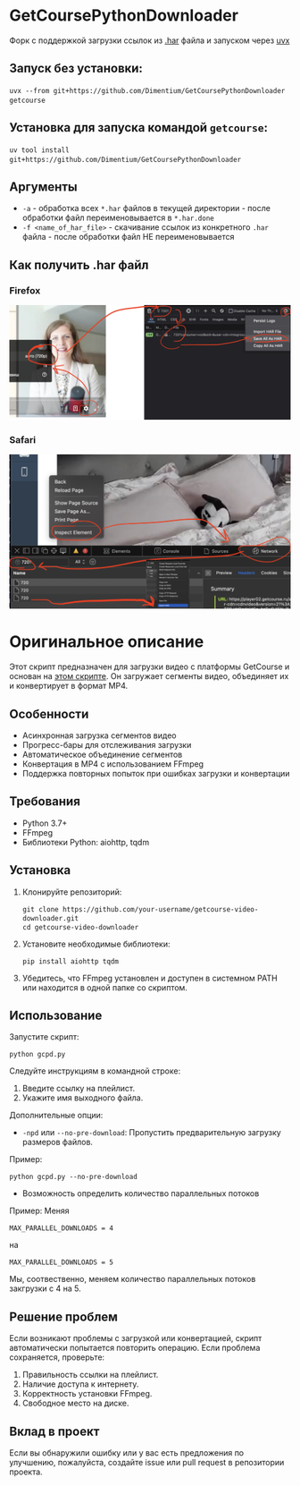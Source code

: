 # GetCoursePythonDownloader

Форк с поддержкой загрузки ссылок из [.har](https://en.wikipedia.org/wiki/HAR_(file_format)) файла и запуском через [uvx](https://docs.astral.sh/uv/#tool-management)

## Запуск без установки:

`uvx --from git+https://github.com/Dimentium/GetCoursePythonDownloader getcourse`

## Установка для запуска командой `getcourse`: 

`uv tool install git+https://github.com/Dimentium/GetCoursePythonDownloader`

## Аргументы

- `-a` - обработка всех `*.har` файлов в текущей директории - после обработки файл переименовывается в `*.har.done`
- `-f <name_of_har_file>` - скачивание ссылок из конкретного `.har` файла - после обработки файл НЕ переименовывается

## Как получить .har файл

### Firefox

![Firefox screenshot](har_firefox.png)

### Safari

![Safari screenshot](har_safari.png)

# Оригинальное описание

Этот скрипт предназначен для загрузки видео с платформы GetCourse и основан на [этом скрипте](https://github.com/mikhailnov/getcourse-video-downloader). Он загружает сегменты видео, объединяет их и конвертирует в формат MP4.

## Особенности

- Асинхронная загрузка сегментов видео
- Прогресс-бары для отслеживания загрузки
- Автоматическое объединение сегментов
- Конвертация в MP4 с использованием FFmpeg
- Поддержка повторных попыток при ошибках загрузки и конвертации

## Требования

- Python 3.7+
- FFmpeg
- Библиотеки Python: aiohttp, tqdm

## Установка

1. Клонируйте репозиторий:
   ```
   git clone https://github.com/your-username/getcourse-video-downloader.git
   cd getcourse-video-downloader
   ```

2. Установите необходимые библиотеки:
   ```
   pip install aiohttp tqdm
   ```

3. Убедитесь, что FFmpeg установлен и доступен в системном PATH или находится в одной папке со скриптом.

## Использование

Запустите скрипт:

```
python gcpd.py
```

Следуйте инструкциям в командной строке:

1. Введите ссылку на плейлист.
2. Укажите имя выходного файла.

Дополнительные опции:

- `-npd` или `--no-pre-download`: Пропустить предварительную загрузку размеров файлов.

Пример:
```
python gcpd.py --no-pre-download
```

-  Возможность определить количество параллельных потоков

Пример:
Меняя
```
MAX_PARALLEL_DOWNLOADS = 4 
```
на
```
MAX_PARALLEL_DOWNLOADS = 5
```
Мы, соотвественно, меняем количество параллельных потоков закгрузки с 4 на 5.
## Решение проблем

Если возникают проблемы с загрузкой или конвертацией, скрипт автоматически попытается повторить операцию. Если проблема сохраняется, проверьте:

1. Правильность ссылки на плейлист.
2. Наличие доступа к интернету.
3. Корректность установки FFmpeg.
4. Свободное место на диске.

## Вклад в проект

Если вы обнаружили ошибку или у вас есть предложения по улучшению, пожалуйста, создайте issue или pull request в репозитории проекта.

